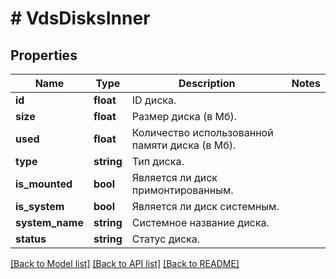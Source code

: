 # # VdsDisksInner

## Properties

Name | Type | Description | Notes
------------ | ------------- | ------------- | -------------
**id** | **float** | ID диска. |
**size** | **float** | Размер диска (в Мб). |
**used** | **float** | Количество использованной памяти диска (в Мб). |
**type** | **string** | Тип диска. |
**is_mounted** | **bool** | Является ли диск примонтированным. |
**is_system** | **bool** | Является ли диск системным. |
**system_name** | **string** | Системное название диска. |
**status** | **string** | Статус диска. |

[[Back to Model list]](../../README.md#models) [[Back to API list]](../../README.md#endpoints) [[Back to README]](../../README.md)
